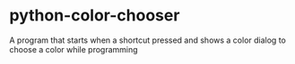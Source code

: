 # python-color-chooser
A program that starts when a shortcut pressed and shows a color dialog to choose a color while programming
